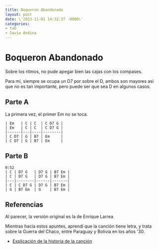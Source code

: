 ```yaml
---
title: Boqueron Abandonado
layout: post
date: \'2023-11-01 14:32:37 -0000\'
categories:
- tab
- Savia Andina
---
```


# Boqueron Abandonado

Sobre los ritmos, no pude apegar bien las cajas con los compases.

Para mi, siempre se ocupa un D7 por sobre el D, ambos son mayores así que no es
tan importante, pero puede ser que sea D en algunos casos.

## Parte A

La primera vez, el primer Em no se toca.

~~~
| Em   | C | C  | C D7 G |
| Em   | C | C  | C D7 G |
|------|---|----|--------|
| C D7 | G | B7 | Em     |
| C D7 | G | B7 | Em     |
~~~

## Parte B

~~~
0:52
| C | D7 G   | D7 G | B7 Em |
| C | D7 G   | D7 G | B7 Em |
|---|--------|------|-------|
| C | C D7 G | D7 G | B7 Em |
| G | B7 Em  | G    | B7 Em |
~~~

## Referencias



Al parecer, la versión original es la de Enrique Larrea

Mientras hacía estos apuntes, aprendí que la canción tiene letra, y trata
sobre la Guerra del Chaco, entre Paraguay y Bolivia en los años '30.

- [Explicación de la historia de la canción](https://www.youtube.com/watch?v=U1BarsVS93o)
